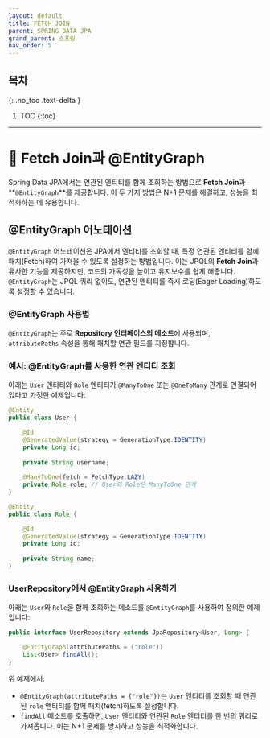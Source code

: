 ```yaml
---
layout: default
title: FETCH JOIN
parent: SPRING DATA JPA
grand_parent: 스프링
nav_order: 5
---
```


## 목차
{: .no_toc .text-delta }

1. TOC
{:toc}

---

# 🌿 Fetch Join과 @EntityGraph

Spring Data JPA에서는 연관된 엔티티를 함께 조회하는 방법으로 **Fetch Join**과 **`@EntityGraph`**를 제공합니다. 이 두 가지 방법은 N+1 문제를 해결하고, 성능을 최적화하는 데 유용합니다. 

## @EntityGraph 어노테이션

`@EntityGraph` 어노테이션은 JPA에서 엔티티를 조회할 때, 특정 연관된 엔티티를 함께 패치(Fetch)하여 가져올 수 있도록 설정하는 방법입니다. 이는 JPQL의 **Fetch Join**과 유사한 기능을 제공하지만, 코드의 가독성을 높이고 유지보수를 쉽게 해줍니다. `@EntityGraph`는 JPQL 쿼리 없이도, 연관된 엔티티를 즉시 로딩(Eager Loading)하도록 설정할 수 있습니다.

### @EntityGraph 사용법

`@EntityGraph`는 주로 **Repository 인터페이스의 메소드**에 사용되며, `attributePaths` 속성을 통해 패치할 연관 필드를 지정합니다.

### 예시: @EntityGraph를 사용한 연관 엔티티 조회

아래는 `User` 엔티티와 `Role` 엔티티가 `@ManyToOne` 또는 `@OneToMany` 관계로 연결되어 있다고 가정한 예제입니다.

```java
@Entity
public class User {

    @Id
    @GeneratedValue(strategy = GenerationType.IDENTITY)
    private Long id;
    
    private String username;
    
    @ManyToOne(fetch = FetchType.LAZY)
    private Role role; // User와 Role은 ManyToOne 관계
}
```

```java
@Entity
public class Role {

    @Id
    @GeneratedValue(strategy = GenerationType.IDENTITY)
    private Long id;
    
    private String name;
}
```

### UserRepository에서 @EntityGraph 사용하기

아래는 `User`와 `Role`을 함께 조회하는 메소드를 `@EntityGraph`를 사용하여 정의한 예제입니다:

```java
public interface UserRepository extends JpaRepository<User, Long> {

    @EntityGraph(attributePaths = {"role"})
    List<User> findAll();
}
```

위 예제에서:

- `@EntityGraph(attributePaths = {"role"})`는 `User` 엔티티를 조회할 때 연관된 `role` 엔티티를 함께 패치(fetch)하도록 설정합니다.
- `findAll` 메소드를 호출하면, `User` 엔티티와 연관된 `Role` 엔티티를 한 번의 쿼리로 가져옵니다. 이는 N+1 문제를 방지하고 성능을 최적화합니다.

